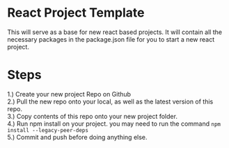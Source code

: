 # React Project Template

This will serve as a base for new react based projects. It will contain all the necessary packages in the package.json file for you to start a new react project.

# Steps
1.) Create your new project Repo on Github <br />
2.) Pull the new repo onto your local, as well as the latest version of this repo. <br />
3.) Copy contents of this repo onto your new project folder. <br />
4.) Run npm install on your project. you may need to run the command `npm install --legacy-peer-deps` <br />
5.) Commit and push before doing anything else. <br />
